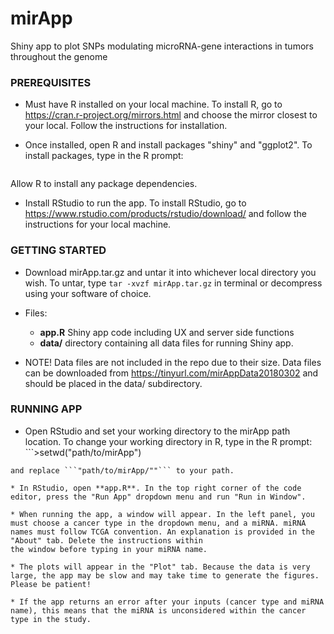 # mirApp
Shiny app to plot SNPs modulating microRNA-gene interactions in tumors throughout the genome

### PREREQUISITES

* Must have R installed on your local machine. To install R, go to https://cran.r-project.org/mirrors.html and choose the mirror closest to your local. Follow the instructions for installation.

* Once installed, open R and install packages "shiny" and "ggplot2". To install packages, type in the R prompt:
```>install.packages(c("shiny", "ggplot2"))
```
Allow R to install any package dependencies.

* Install RStudio to run the app. To install RStudio, go to https://www.rstudio.com/products/rstudio/download/ and follow the instructions for your local machine.

### GETTING STARTED

* Download mirApp.tar.gz and untar it into whichever local directory you wish. To untar, type `tar -xvzf mirApp.tar.gz`
in terminal or decompress using your software of choice.

* Files:
  * **app.R** Shiny app code including UX and server side functions
  * **data/** directory containing all data files for running Shiny app.  


* NOTE! Data files are not included in the repo due to their size. Data files can be downloaded from https://tinyurl.com/mirAppData20180302 and should be placed in the data/ subdirectory.

### RUNNING APP

* Open RStudio and set your working directory to the mirApp path location. To change your working directory in R, type in the R prompt: ```>setwd("path/to/mirApp")
```
and replace ```"path/to/mirApp/""``` to your path.

* In RStudio, open **app.R**. In the top right corner of the code editor, press the "Run App" dropdown menu and run "Run in Window".

* When running the app, a window will appear. In the left panel, you must choose a cancer type in the dropdown menu, and a miRNA. miRNA names must follow TCGA convention. An explanation is provided in the "About" tab. Delete the instructions within
the window before typing in your miRNA name.

* The plots will appear in the "Plot" tab. Because the data is very large, the app may be slow and may take time to generate the figures. Please be patient!

* If the app returns an error after your inputs (cancer type and miRNA name), this means that the miRNA is unconsidered within the cancer type in the study.
